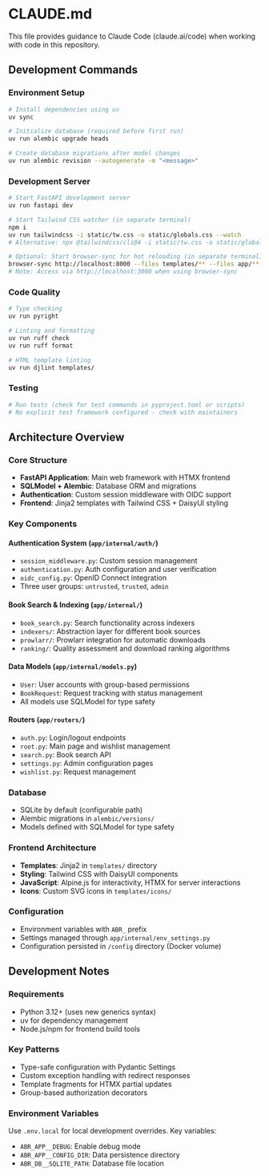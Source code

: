 # CLAUDE.md

This file provides guidance to Claude Code (claude.ai/code) when working with code in this repository.

## Development Commands

### Environment Setup
```bash
# Install dependencies using uv
uv sync

# Initialize database (required before first run)
uv run alembic upgrade heads

# Create database migrations after model changes
uv run alembic revision --autogenerate -m "<message>"
```

### Development Server
```bash
# Start FastAPI development server
uv run fastapi dev

# Start Tailwind CSS watcher (in separate terminal)
npm i
uv run tailwindcss -i static/tw.css -o static/globals.css --watch
# Alternative: npx @tailwindcss/cli@4 -i static/tw.css -o static/globals.css --watch

# Optional: Start browser-sync for hot reloading (in separate terminal)
browser-sync http://localhost:8000 --files templates/** --files app/**
# Note: Access via http://localhost:3000 when using browser-sync
```

### Code Quality
```bash
# Type checking
uv run pyright

# Linting and formatting
uv run ruff check
uv run ruff format

# HTML template linting
uv run djlint templates/
```

### Testing
```bash
# Run tests (check for test commands in pyproject.toml or scripts)
# No explicit test framework configured - check with maintainers
```

## Architecture Overview

### Core Structure
- **FastAPI Application**: Main web framework with HTMX frontend
- **SQLModel + Alembic**: Database ORM and migrations
- **Authentication**: Custom session middleware with OIDC support
- **Frontend**: Jinja2 templates with Tailwind CSS + DaisyUI styling

### Key Components

#### Authentication System (`app/internal/auth/`)
- `session_middleware.py`: Custom session management
- `authentication.py`: Auth configuration and user verification
- `oidc_config.py`: OpenID Connect integration
- Three user groups: `untrusted`, `trusted`, `admin`

#### Book Search & Indexing (`app/internal/`)
- `book_search.py`: Search functionality across indexers
- `indexers/`: Abstraction layer for different book sources
- `prowlarr/`: Prowlarr integration for automatic downloads
- `ranking/`: Quality assessment and download ranking algorithms

#### Data Models (`app/internal/models.py`)
- `User`: User accounts with group-based permissions
- `BookRequest`: Request tracking with status management
- All models use SQLModel for type safety

#### Routers (`app/routers/`)
- `auth.py`: Login/logout endpoints
- `root.py`: Main page and wishlist management
- `search.py`: Book search API
- `settings.py`: Admin configuration pages
- `wishlist.py`: Request management

### Database
- SQLite by default (configurable path)
- Alembic migrations in `alembic/versions/`
- Models defined with SQLModel for type safety

### Frontend Architecture
- **Templates**: Jinja2 in `templates/` directory
- **Styling**: Tailwind CSS with DaisyUI components
- **JavaScript**: Alpine.js for interactivity, HTMX for server interactions
- **Icons**: Custom SVG icons in `templates/icons/`

### Configuration
- Environment variables with `ABR_` prefix
- Settings managed through `app/internal/env_settings.py`
- Configuration persisted in `/config` directory (Docker volume)

## Development Notes

### Requirements
- Python 3.12+ (uses new generics syntax)
- uv for dependency management
- Node.js/npm for frontend build tools

### Key Patterns
- Type-safe configuration with Pydantic Settings
- Custom exception handling with redirect responses
- Template fragments for HTMX partial updates
- Group-based authorization decorators

### Environment Variables
Use `.env.local` for local development overrides. Key variables:
- `ABR_APP__DEBUG`: Enable debug mode
- `ABR_APP__CONFIG_DIR`: Data persistence directory
- `ABR_DB__SQLITE_PATH`: Database file location